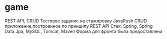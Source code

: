 # game
REST API, CRUD
Тестовое задание на стажировку JavaRush
СRUD приложение,построенное по принципу REST API
Стек: Spring, Spring Data Jpa, MySQL, Tomcat, Maven
Форма для фронта была предоставлена
